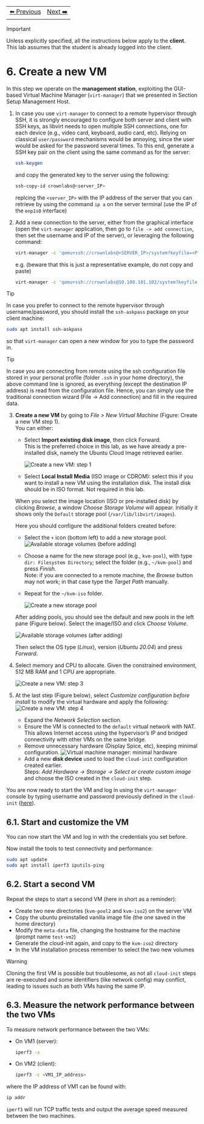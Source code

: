 <table style="width:100%">
  <tr>
    <td align="left"><a href="../1.5/README.md">⬅️ Previous</a></td>
    <td align="right"><a href="../1.7/README.md">Next ➡️</a></td>
  </tr>
</table>

> [!IMPORTANT]
> Unless explicitly specified, all the instructions below apply to the **client**.  
> This lab assumes that the student is already logged into the client.

# 6. Create a new VM

In this step we operate on the **management station**, exploiting the GUI-based Virtual Machine Manager (`virt-manager`) that we presented in Section Setup Management Host.

1. In case you use `virt-manager` to connect to a remote hypervisor through SSH, it is strongly encouraged to configure both server and client with SSH keys, as libvirt needs to open multiple SSH connections, one for each device (e.g., video card, keyboard, audio card, etc). Relying on classical `user/password` mechanisms would be annoying, since the user would be asked for the password several times.
  To this end, generate a SSH key pair on the client using the same command as for the server:
    
    ```bash
    ssh-keygen
    ```

    and copy the generated key to the server using the following:

    ```bash
    ssh-copy-id crownlabs@<server_IP>
    ```

    replcing the `<server_IP>` with the IP address of the server that you can retrieve by using the command `ip a` on the server terminal (use the IP of the `enp1s0` interface)
2. Add a new connection to the server, either from the graphical interface (open the `virt-manager` application, then go to `file -> add connection`, then set the username and IP of the server), or leveraging the following command:

   ```bash
   virt-manager -c 'qemu+ssh://crownlabs@<SERVER_IP>/system?keyfile=<PRIVATE_KEY>'
   ```
   e.g. (beware that this is just a representative example, do not copy and paste)
   ```bash
   virt-manager -c 'qemu+ssh://crownlabs@10.100.101.102/system?keyfile=/home/netlab/.ssh/id_rsa'
   ```

> [!TIP]
> In case you prefer to connect to the remote hypervisor through username/password, you should install the `ssh-askpass` package on your client machine:
> ```bash
> sudo apt install ssh-askpass
> ```
> so that `virt-manager` can open a new window for you to type the password in.


> [!TIP] 
> In case you are connecting from remote using the ssh configuration file stored in your personal profile (folder `.ssh` in your home directory), the above command line is ignored, as everything (except the destination IP address) is read from the configuration file. Hence, you can simply use the traditional connection wizard (File → Add connection) and fill in the required data.

3. **Create a new VM** by going to *File > New Virtual Machine* (Figure: Create a new VM step 1).  
   You can either:

   - Select **Import existing disk image**, then click Forward.  
     This is the preferred choice in this lab, as we have already a pre-installed disk, namely the Ubuntu Cloud Image retrieved earlier.

     ![Create a new VM: step 1](images/libvirt-create-vm-1.png)

   - Select **Local Install Media** (ISO image or CDROM): select this if you want to install a new VM using the installation disk. The install disk should be in ISO format. Not required in this lab.

   When you select the image location (ISO or pre-installed disk) by clicking *Browse*, a window *Choose Storage Volume* will appear. Initially it shows only the `Default` storage pool (`/var/lib/libvirt/images`).  

   Here you should configure the additional folders created before:

   - Select the `+` icon (bottom left) to add a new storage pool.
      ![Available storage volumes (before adding)](images/libvirt-create-vm-storage-volume-1.png)
   - Choose a name for the new storage pool (e.g., `kvm-pool`), with type `dir: Filesystem Directory`; select the folder (e.g., `~/kvm-pool`) and press *Finish*.  
     Note: if you are connected to a remote machine, the *Browse* button may not work; in that case type the *Target Path* manually.
   - Repeat for the `~/kvm-iso` folder.

      ![Create a new storage pool](images/libvirt-create-pool.png)

   After adding pools, you should see the default and new pools in the left pane (Figure below). Select the image/ISO and click *Choose Volume*.

   ![Available storage volumes (after adding)](images/libvirt-create-vm-storage-volume-2.png)

   Then select the OS type (*Linux*), version (*Ubuntu 20.04*) and press *Forward*.

4. Select memory and CPU to allocate. Given the constrained environment, 512 MB RAM and 1 CPU are appropriate.

   ![Create a new VM: step 3](images/libvirt-create-vm-3.png)

5. At the last step (Figure below), select *Customize configuration before install* to modify the virtual hardware and apply the following:
  ![Create a new VM: step 4](images/libvirt-create-vm-4.png)
   - Expand the *Network Selection* section.
   - Ensure the VM is connected to the `default` virtual network with NAT. This allows Internet access using the hypervisor’s IP and bridged connectivity with other VMs on the same bridge.
   - Remove unnecessary hardware (Display Spice, etc), keeping minimal configuration.
      ![Virtual machine manager: minimal hardware](images/libvirt-customhw.png)
   - Add a new **disk device** used to load the `cloud-init` configuration created earlier.  
     Steps: *Add Hardware → Storage → Select or create custom image* and choose the ISO created in the `cloud-init` step.  

You are now ready to start the VM and log in using the `virt-manager` console by typing username and password previously defined in the `cloud-init` ([here](https://github.com/netgroup-polito/cloud_computing_labs/blob/main/lab1/1.5/README.md#51-cloud-init-preferred)).

## 6.1. Start and customize the VM

You can now start the VM and log in with the credentials you set before.

Now install the tools to test connectivity and performance:

```bash
sudo apt update
sudo apt install iperf3 iputils-ping
```

## 6.2. Start a second VM

Repeat the steps to start a second VM (here in short as a reminder):  
- Create two new directories (`kvm-pool2` and `kvm-iso2`) on the server VM
- Copy the ubuntu preinstalled vanilla image file (the one saved in the home directory)
- Modify the `meta-data` file, changing the hostname for the machine (prompt name `test-vm2`)
- Generate the cloud-init again, and copy to the `kvm-iso2` directory
- In the VM installation process remember to select the two new volumes

> [!WARNING]
> Cloning the first VM is possible but troublesome, as not all `cloud-init` steps are re-executed and some identifiers (like network config) may conflict, leading to issues such as both VMs having the same IP.

## 6.3. Measure the network performance between the two VMs

To measure network performance between the two VMs:

- On VM1 (server):

  ```bash
  iperf3 -s
  ```

- On VM2 (client):

  ```bash
  iperf3 -c <VM1_IP_address>
  ```

where the IP address of VM1 can be found with:

```bash
ip addr
```

`iperf3` will run TCP traffic tests and output the average speed measured between the two machines.
